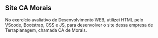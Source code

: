 
## Site CA Morais

No exercício avaliativo de Desenvolvimento WEB, utilizei HTML pelo VScode, Bootstrap, CSS e JS, para desenvolver o site dessa empresa de Terraplanagem, chamada CA de Morais.
